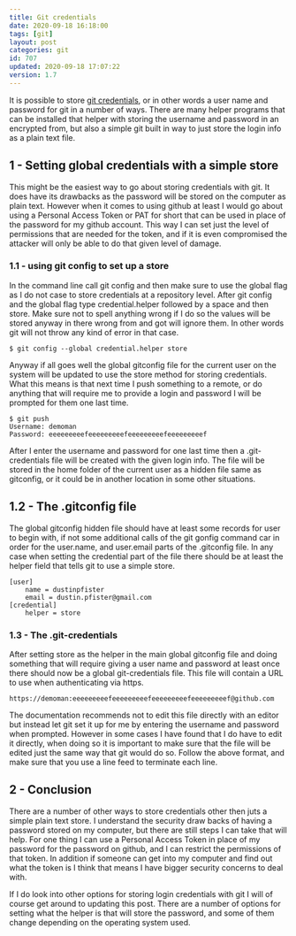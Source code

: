 ```yaml
---
title: Git credentials
date: 2020-09-18 16:18:00
tags: [git]
layout: post
categories: git
id: 707
updated: 2020-09-18 17:07:22
version: 1.7
---
```


It is possible to store [git credentials](https://git-scm.com/docs/gitcredentials), or in other words a user name and password for git in a number of ways. There are many helper programs that can be installed that helper with storing the username and password in an encrypted from, but also a simple git built in way to just store the login info as a plain text file.

<!-- more -->

## 1 - Setting global credentials with a simple store

This might be the easiest way to go about storing credentials with git. It does have its drawbacks as the password will be stored on the computer as plain text. However when it comes to using github at least I would go about using a Personal Access Token or PAT for short that can be used in place of the password for my github account. This way I can set just the level of permissions that are needed for the token, and if it is even compromised the attacker will only be able to do that given level of damage.

### 1.1 - using git config to set up a store

In the command line call git config and then make sure to use the global flag as I do not case to store credentials at a repository level. After git config and the global flag type credential.helper followed by a space and then store. Make sure not to spell anything wrong if I do so the values will be stored anyway in there wrong from and got will ignore them. In other words git will not throw any kind of error in that case.

```
$ git config --global credential.helper store
```

Anyway if all goes well the global gitconfig file for the current user on the system will be updated to use the store method for storing credentials. What this means is that next time I push something to a remote, or do anything that will require me to provide a login and password I will be prompted for them one last time.

```
$ git push
Username: demoman
Password: eeeeeeeeefeeeeeeeeefeeeeeeeeefeeeeeeeeef
```

After I enter the username and password for one last time then a .git-credentials file will be created with the given login info. The file will be stored in the home folder of the current user as a hidden file same as gitconfig, or it could be in another location in some other situations.

## 1.2 - The .gitconfig file

The global gitconfig hidden file should have at least some records for user to begin with, if not some additional calls of the git gonfig command car in order for the user.name, and user.email parts of the .gitconfig file. In any case when setting the credential part of the file there should be at least the helper field that tells git to use a simple store.

```
[user]
    name = dustinpfister
    email = dustin.pfister@gmail.com
[credential]
    helper = store
```

### 1.3 - The .git-credentials

After setting store as the helper in the main global gitconfig file and doing something that will require giving a user name and password at least once there should now be a global git-credentials file. This file will contain a URL to use when authenticating via https.

```
https://demoman:eeeeeeeeefeeeeeeeeefeeeeeeeeefeeeeeeeeef@github.com
```

The documentation recommends not to edit this file directly with an editor but instead let git set it up for me by entering the username and password when prompted. However in some cases I have found that I do have to edit it directly, when doing so it is important to make sure that the file will be edited just the same way that git would do so. Follow the above format, and make sure that you use a line feed to terminate each line.

## 2 - Conclusion

There are a number of other ways to store credentials other then juts a simple plain text store. I understand the security draw backs of having a password stored on my computer, but there are still steps I can take that will help. For one thing I can use a Personal Access Token in place of my password for the password on github, and I can restrict the permissions of that token. In addition if someone can get into my computer and find out what the token is I think that means I have bigger security concerns to deal with.

If I do look into other options for storing login credentials with git I will of course get around to updating this post. There are a number of options for setting what the helper is that will store the password, and some of them change depending on the operating system used.